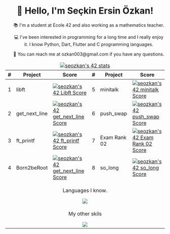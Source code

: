 <!DOCTYPE html>
<html>
  <head>
    <meta charset="UTF-8">
  </head>
  <body>
    <h1 align="center">👋 Hello, I'm Seçkin Ersin Özkan!</h1>
    <ul align="center">
      <p>📚 I'm a student at Ecole 42 and also working as a mathematics teacher.</p>
      <p>💻 I've been interested in programming for a long time and I really enjoy it. I know Python, Dart, Flutter and C programming languages.</p>
      <p>📧 You can reach me at ozkan003@gmail.com if you have any questions.</p>
    </ul>
    <table align="center">
  <thead>
       <tr>
      <td colspan="8" align="center">
  <a href="https://github.com/JaeSeoKim/badge42">
    <img src="https://badge42.vercel.app/api/v2/clf2uadqu00060fmq2i6ekgo4/stats?cursusId=21&coalitionId=232" alt="seozkan's 42 stats" />
  </a>
</td>
    </tr>
    <tr>
      <th>#</th>
      <th>Project</th>
      <th>Score</th>
       <th>#</th>
      <th>Project</th>
      <th>Score</th>
    </tr>
  </thead>
  <tbody>
    <tr>
      <td>1</td>
      <td>libft</td>
      <td><a href="https://github.com/JaeSeoKim/badge42"><img src="https://badge42.vercel.app/api/v2/clf2uadqu00060fmq2i6ekgo4/project/2905654" alt="seozkan's 42 Libft Score" /></a></td>
       <td>5</td>
      <td>minitalk</td>
      <td><a href="https://github.com/JaeSeoKim/badge42"><img src="https://badge42.vercel.app/api/v2/clf2uadqu00060fmq2i6ekgo4/project/2927976" alt="seozkan's 42 minitalk Score" /></a></td>
    </tr>
    <tr>
      <td>2</td>
      <td>get_next_line</td>
      <td><a href="https://github.com/JaeSeoKim/badge42"><img src="https://badge42.vercel.app/api/v2/clf2uadqu00060fmq2i6ekgo4/project/2917131" alt="seozkan's 42 get_next_line Score" /></a></td>
      <td>6</td>
      <td>push_swap</td>
      <td><a href="https://github.com/JaeSeoKim/badge42"><img src="https://badge42.vercel.app/api/v2/clf2uadqu00060fmq2i6ekgo4/project/2934334" alt="seozkan's 42 push_swap Score" /></a></td>
    </tr>
    <tr>
      <td>3</td>
      <td>ft_printf</td>
      <td><a href="https://github.com/JaeSeoKim/badge42"><img src="https://badge42.vercel.app/api/v2/clf2uadqu00060fmq2i6ekgo4/project/2917724" alt="seozkan's 42 ft_printf Score" /></a></td>
      <td>7</td>
      <td>Exam Rank 02</td>
      <td><a href="https://github.com/JaeSeoKim/badge42"><img src="https://badge42.vercel.app/api/v2/clf2uadqu00060fmq2i6ekgo4/project/2992124" alt="seozkan's 42 Exam Rank 02 Score" /></a></td>
    </tr>
    <tr>
      <td>4</td>
      <td>Born2beRoot</td>
      <td><a href="https://github.com/JaeSeoKim/badge42"><img src="https://badge42.vercel.app/api/v2/clf2uadqu00060fmq2i6ekgo4/project/2917131" alt="seozkan's 42 get_next_line Score" /></a></td>
      <td>8</td>
      <td>so_long</td>
      <td><a href="https://github.com/JaeSeoKim/badge42"><img src="https://badge42.vercel.app/api/v2/clf2uadqu00060fmq2i6ekgo4/project/3019996" alt="seozkan's 42 so_long Score" /></a></td>
    </tr>
    <tr>
    <td colspan="6" align="center">
      <p>Languages I know.</p>
       <a href="https://skillicons.dev">
    <img src="https://skillicons.dev/icons?i=py,dart,flutter,c" />
  </a> 
     </td>
    </tr>
        <tr>
    <td colspan="6" align="center">
      <p>My other skils</p>
       <a href="https://skillicons.dev">
    <img src="https://skillicons.dev/icons?i=bootstrap,css,html,django,flask,docker,firebase,ai,linux,sqlite" />
  </a> 
     </td>
    </tr>
  </tbody>
</table>
  </body>
</html>
